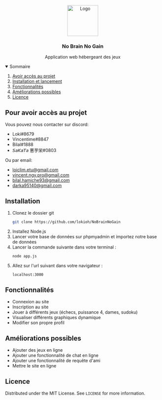 <!-- PROJET LOGO -->
<br />
<p align="center">
  <a href="https://github.com/othneildrew/Best-README-Template">
    <img src="public/img/logo" alt="Logo" width="100" height="100">
  </a>

  <h3 align="center">No Brain No Gain</h3>

  <p align="center">
    Application web hébergeant des jeux
    <br />
  </p>
</p>



<!-- SOMMAIRE -->
<details open="open">
  <summary>Sommaire</summary>
  <ol>
    <li>
      <a href="#get-access-to-the-project">Avoir accès au projet</a>
    </li>
    <li>
      <a href="#install-and-launch-it">Installation et lancement</a>
    </li>
    <li><a href="#features">Fonctionnalités</a></li>
    <li><a href="#future-improvements">Améliorations possibles</a></li>
    <li><a href="#license">Licence</a></li>
  </ol>
</details>



<!-- Get Access to the project -->
## Pour avoir accès au projet

Vous pouvez nous contacter sur discord:
  - Loki#8679
  - Vincentime#8847
  - Bilal#1888
  - 𝘚𝘢𝘒𝘢𝘛𝘢 悪芋栄#0803


Ou par email:
  - loiclim.etu@gmail.com
  - vincent.ngy.pro@gmail.com
  - bilal.hamiche93@gmail.com
  - darka95140@gmail.com
  

<!-- GETTING STARTED -->
## Installation

1. Clonez le dossier git
   ```sh
   git clone https://github.com/lokioh/NoBrainNoGain
   ```
2. Installez Node.js
3. Lancer votre base de données sur phpmyadmin et importez notre base de données
4. Lancer la commande suivante dans votre terminal :
    ```sh
    node app.js
    ```
5. Allez sur l'url suivant dans votre navigateur :
    ```sh
    localhost:3000
    ```

 
<!-- FEATURES -->
## Fonctionnalités

- Connexion au site
- Inscription au site
- Jouer à différents jeux (échecs, puissance 4, dames, sudoku)
- Visualiser différents graphiques dynamique
- Modifier son propre profil


<!-- FUTURE IMPROVEMENTS -->
## Améliorations possibles

- Ajouter des jeux en ligne
- Ajouter une fonctionnalité de chat en ligne
- Ajouter une fonctionnalité de requête d'ami
- Mettre le site en ligne


<!-- LICENSE -->
## Licence

Distributed under the MIT License. See `LICENSE` for more information.
